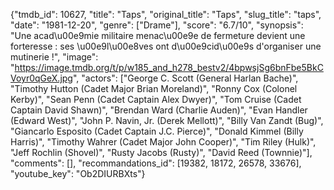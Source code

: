{"tmdb_id": 10627, "title": "Taps", "original_title": "Taps", "slug_title": "taps", "date": "1981-12-20", "genre": ["Drame"], "score": "6.7/10", "synopsis": "Une acad\u00e9mie militaire menac\u00e9e de fermeture devient une forteresse : ses \u00e9l\u00e8ves ont d\u00e9cid\u00e9s d'organiser une mutinerie !", "image": "https://image.tmdb.org/t/p/w185_and_h278_bestv2/4bpwsjSg6bnFbe5BkCVoyr0qGeX.jpg", "actors": ["George C. Scott (General Harlan Bache)", "Timothy Hutton (Cadet Major Brian Moreland)", "Ronny Cox (Colonel Kerby)", "Sean Penn (Cadet Captain Alex Dwyer)", "Tom Cruise (Cadet Captain David Shawn)", "Brendan Ward (Charlie Auden)", "Evan Handler (Edward West)", "John P. Navin, Jr. (Derek Mellott)", "Billy Van Zandt (Bug)", "Giancarlo Esposito (Cadet Captain J.C. Pierce)", "Donald Kimmel (Billy Harris)", "Timothy Wahrer (Cadet Major John Cooper)", "Tim Riley (Hulk)", "Jeff Rochlin (Shovel)", "Rusty Jacobs (Rusty)", "David Reed (Townnie)"], "comments": [], "recommandations_id": [19382, 18172, 26578, 33676], "youtube_key": "Ob2DIURBXts"}